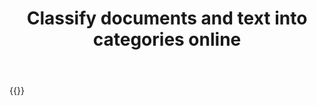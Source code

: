 ﻿---
title: "Classify documents and text into categories online"
articleTitle: "Classify documents and text into categories"
linktitle: "Document Classification"
type: docs
url: /classification/
description: "Classify documents and text into categories programmatically via Cloud API."
weight: 20
---

{{<list-children-pages>}}
